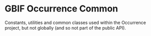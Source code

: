 # GBIF Occurrence Common

Constants, utilities and common classes used within the Occurrence project, but not globally (and so not part of the public API).
